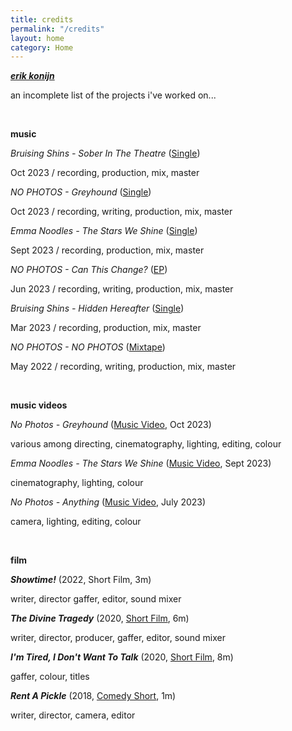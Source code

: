 ```yaml
---
title: credits
permalink: "/credits"
layout: home
category: Home
---
```


[***erik konijn***](/)

an incomplete list of the projects i've worked on...

&nbsp;

**music**

*Bruising Shins - Sober In The Theatre* ([Single](https://open.spotify.com/album/0437vSbkj2DDfgCpPDZAWp))

Oct 2023 / recording, production, mix, master

*NO PHOTOS - Greyhound* ([Single](https://open.spotify.com/album/2R457N9XlrnMJdnvZE4q2V))

Oct 2023 / recording, writing, production, mix, master

*Emma Noodles - The Stars We Shine* ([Single](https://open.spotify.com/album/7HXTeseYwEi2fgcmYpq4qu))

Sept 2023 / recording, production, mix, master

*NO PHOTOS - Can This Change?* ([EP](https://open.spotify.com/album/0sijKgdoaWeKyngvVT23yn))

Jun 2023 / recording, writing, production, mix, master

*Bruising Shins - Hidden Hereafter* ([Single](https://open.spotify.com/album/63VU7yNs8JFqjPsmHcXGPy))

Mar 2023 / recording, production, mix, master

*NO PHOTOS - NO PHOTOS* ([Mixtape](https://open.spotify.com/album/0fMPF7QZwCUTGZvO5rUfLn))

May 2022 / recording, writing, production, mix, master

&nbsp;

**music videos**

*No Photos - Greyhound* ([Music Video](https://www.youtube.com/watch?v=hYFOlF0mmcQ), Oct 2023)

various among directing, cinematography, lighting, editing, colour

*Emma Noodles - The Stars We Shine* ([Music Video](https://www.youtube.com/watch?v=ykTYpuHRtOw), Sept 2023)

cinematography, lighting, colour

*No Photos - Anything* ([Music Video](https://www.youtube.com/watch?v=FLsiKtxCBB4), July 2023)

camera, lighting, editing, colour

&nbsp;

**film**

***Showtime!*** (2022, Short Film, 3m)

writer, director gaffer, editor, sound mixer

***The Divine Tragedy*** (2020, [Short Film](https://www.youtube.com/watch?v=LD-LM9sHa4o), 6m)

writer, director, producer, gaffer, editor, sound mixer

***I'm Tired, I Don't Want To Talk*** (2020, [Short Film](https://www.youtube.com/watch?v=8qIPz5Ij0AI), 8m)

gaffer, colour, titles

***Rent A Pickle*** (2018, [Comedy Short](https://www.youtube.com/watch?v=A7AWXalCEYM), 1m)

writer, director, camera, editor